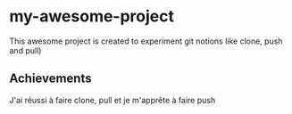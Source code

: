 # my-awesome-project

This awesome project is created to experiment git notions like clone, push and pull)

## Achievements

J'ai réussi à faire clone, pull et je m'apprête à faire push
